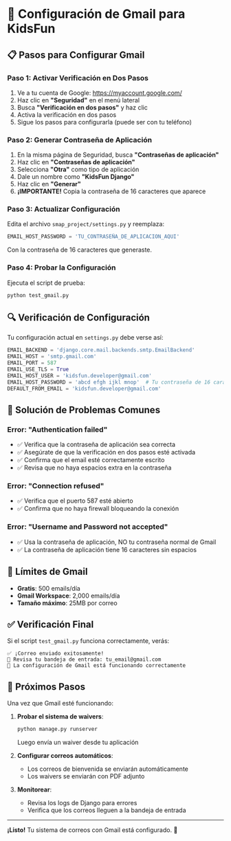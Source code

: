 # 🔧 Configuración de Gmail para KidsFun

## 📋 Pasos para Configurar Gmail

### **Paso 1: Activar Verificación en Dos Pasos**

1. Ve a tu cuenta de Google: https://myaccount.google.com/
2. Haz clic en **"Seguridad"** en el menú lateral
3. Busca **"Verificación en dos pasos"** y haz clic
4. Activa la verificación en dos pasos
5. Sigue los pasos para configurarla (puede ser con tu teléfono)

### **Paso 2: Generar Contraseña de Aplicación**

1. En la misma página de Seguridad, busca **"Contraseñas de aplicación"**
2. Haz clic en **"Contraseñas de aplicación"**
3. Selecciona **"Otra"** como tipo de aplicación
4. Dale un nombre como **"KidsFun Django"**
5. Haz clic en **"Generar"**
6. **¡IMPORTANTE!** Copia la contraseña de 16 caracteres que aparece

### **Paso 3: Actualizar Configuración**

Edita el archivo `smap_project/settings.py` y reemplaza:

```python
EMAIL_HOST_PASSWORD = 'TU_CONTRASEÑA_DE_APLICACION_AQUI'
```

Con la contraseña de 16 caracteres que generaste.

### **Paso 4: Probar la Configuración**

Ejecuta el script de prueba:

```bash
python test_gmail.py
```

## 🔍 Verificación de Configuración

Tu configuración actual en `settings.py` debe verse así:

```python
EMAIL_BACKEND = 'django.core.mail.backends.smtp.EmailBackend'
EMAIL_HOST = 'smtp.gmail.com'
EMAIL_PORT = 587
EMAIL_USE_TLS = True
EMAIL_HOST_USER = 'kidsfun.developer@gmail.com'
EMAIL_HOST_PASSWORD = 'abcd efgh ijkl mnop'  # Tu contraseña de 16 caracteres
DEFAULT_FROM_EMAIL = 'kidsfun.developer@gmail.com'
```

## 🚨 Solución de Problemas Comunes

### **Error: "Authentication failed"**
- ✅ Verifica que la contraseña de aplicación sea correcta
- ✅ Asegúrate de que la verificación en dos pasos esté activada
- ✅ Confirma que el email esté correctamente escrito
- ✅ Revisa que no haya espacios extra en la contraseña

### **Error: "Connection refused"**
- ✅ Verifica que el puerto 587 esté abierto
- ✅ Confirma que no haya firewall bloqueando la conexión

### **Error: "Username and Password not accepted"**
- ✅ Usa la contraseña de aplicación, NO tu contraseña normal de Gmail
- ✅ La contraseña de aplicación tiene 16 caracteres sin espacios

## 📧 Límites de Gmail

- **Gratis**: 500 emails/día
- **Gmail Workspace**: 2,000 emails/día
- **Tamaño máximo**: 25MB por correo

## ✅ Verificación Final

Si el script `test_gmail.py` funciona correctamente, verás:

```
✅ ¡Correo enviado exitosamente!
📧 Revisa tu bandeja de entrada: tu_email@gmail.com
🎉 La configuración de Gmail está funcionando correctamente
```

## 🎯 Próximos Pasos

Una vez que Gmail esté funcionando:

1. **Probar el sistema de waivers**:
   ```bash
   python manage.py runserver
   ```
   Luego envía un waiver desde tu aplicación

2. **Configurar correos automáticos**:
   - Los correos de bienvenida se enviarán automáticamente
   - Los waivers se enviarán con PDF adjunto

3. **Monitorear**:
   - Revisa los logs de Django para errores
   - Verifica que los correos lleguen a la bandeja de entrada

---

**¡Listo!** Tu sistema de correos con Gmail está configurado. 🎉 